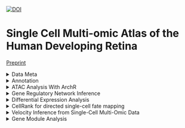 [![DOI](https://zenodo.org/badge/DOI/10.5281/zenodo.12737836.svg)](https://doi.org/10.5281/zenodo.12737836)

# Single Cell Multi-omic Atlas of the Human Developing Retina
[Preprint](https://www.researchsquare.com/article/rs-3417373/v1)

<details>
  <summary>Data Meta</summary>
  
  |Sample.ID             |Donor.ID|Time |Region    |Days|Data.Type |
  |----------------------|--------|-----|----------|----|----------|
  |sn_multiome_d59       |1       |8w3d |Whole Eye |59  |Multiomics|
  |Multiome_10w_FR       |2       |10w  |Macula    |70  |Multiomics|
  |Multiome_10w_NR       |2       |10w  |Peripheral|70  |Multiomics|
  |sn_multiome_d76c      |3       |10w6d|Macula    |76  |Multiomics|
  |sn_multiome_d76p      |3       |10w6d|Peripheral|76  |Multiomics|
  |Multi_Fetal_11w2d_FR  |4       |11w2d|Macula    |79  |Multiomics|
  |Multi_Fetal_11w2d_FR_2|4       |11w2d|Macula    |79  |Multiomics|
  |Multi_Fetal_11w2d_NR  |4       |11w2d|Peripheral|79  |Multiomics|
  |Multiome_12w3d_FR     |5       |12w3d|Macula    |87  |Multiomics|
  |Multiome_12w3d_NR     |5       |12w3d|Peripheral|87  |Multiomics|
  |Multi_Fetal_13W_FR    |6       |13w  |Macula    |91  |Multiomics|
  |Multi_Fetal_13W_NR    |6       |13w  |Peripheral|91  |Multiomics|
  |Multiome_14w2d_FR     |7       |14w2d|Macula    |100 |Multiomics|
  |Multiome_14w2d_NR     |7       |14w2d|Peripheral|100 |Multiomics|
  |Multi_Fetal_14w5d_FR  |8       |14w5d|Macula    |103 |Multiomics|
  |Multi_Fetal_14w5d_NR  |8       |14w5d|Peripheral|103 |Multiomics|
  |Multiome_16w4d_FR     |9       |16w4d|Macula    |116 |Multiomics|
  |Multiome_16w4d_NR     |9       |16w4d|Peripheral|116 |Multiomics|
  |Multi_Fetal_19W4d_FR  |10      |19w4d|Macula    |137 |Multiomics|
  |Multi_Fetal_19W4d_NR  |10      |19w4d|Peripheral|137 |Multiomics|
  |Multiome_20w1d_FR     |11      |20w1d|Macula    |141 |Multiomics|
  |Multiome_20w1d_NR     |11      |20w1d|Peripheral|141 |Multiomics|
  |Multi_Fetal_20W2d_FR  |12      |20w2d|Macula    |142 |Multiomics|
  |Multi_Fetal_20W2d_NR  |12      |20w2d|Peripheral|142 |Multiomics|
  |Multi_Fetal_23w1d_FR  |13      |23w1d|Macula    |162 |Multiomics|
  |Multi_Fetal_23w1d_NR  |13      |23w1d|Peripheral|162 |Multiomics|
  |Multiome_23w4d_FR     |14      |23w4d|Macula    |165 |Multiomics|
  |Multiome_23w4d_NR     |14      |23w4d|Peripheral|165 |Multiomics|
</details>


<details>
  <summary>Annotation</summary>
  
* Run Seurat QC.  
* Apply QC cutoff to get a subset of cells.  
* Run DoubletFinder on RNA-seq.  
* Export DoubletFinder results to a csv file.  
* Merge all samples and save as seurat object.  
* Merge all samples and save as anndata object, save the object and filtered object.  
* Annote major cell types with adult data. Progenitors were labeled as MG.  
* Run scvi umap to annotate MG cells. Filter cells based on ATAC and RNA seq.  
* Run subclass annotation within each major class.  
* Manually annotate subclass and use csv as input to update the object.  
* Oranize annotation by renaming the columns in obs.  
* Merge organized annotation.  
* Run UMAP to check annotation.  
* Save subclass annotation within each major class.  
* Run subclass annotation within each major class.  
</details>

<details>
  <summary>ATAC Analysis With ArchR</summary>

* Create ArchR project  
* Filter ArchR project  
* Create seRNA object as input for ArchR object (RNA-seq input)  
* Add RNA-seq to ArchR object through the created seRNA object.  
* Run ATAC-seq UMAP.  
* Export UMAP cordinates for plotting.  
* Export caculated gene score to matrix.  
* Read exported gene score and save into h5ad format.  
* Run gene score inputation on h5ad object  
* Get Bigwig file from ArchR object  

</details>

<details>
  <summary>Gene Regulatory Network Inference</summary>

* Create RNA-seq object
* Create ATAC-seq object
* Merge RNA-seq and ATAC-seq object
* Split merged object by major class
* Run Pando on each major class
</details>

<details>
  <summary>Differential Expression Analysis</summary>
  
* Regression Analysis of Differential Expressed Genes with Monocle 3
</details>

<details>
  <summary>CellRank for directed single-cell fate mapping</summary>
  
* Estimates velocities in a gene-specific manner with scvelo.tl.velocity
* Compute velocity kernel
* Computation of fate probabilities
</details>

<details>
  <summary>Velocity Inference from Single-Cell Multi-Omic Data</summary>
</details>


<details>
  <summary>Gene Module Analysis</summary>
</details>
